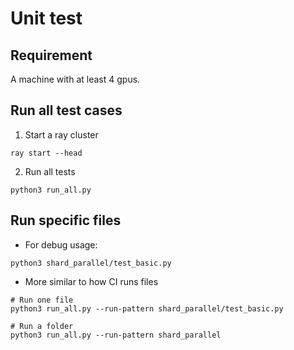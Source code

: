 # Unit test

## Requirement
A machine with at least 4 gpus.

## Run all test cases

1. Start a ray cluster
```
ray start --head
```

2. Run all tests
```
python3 run_all.py
```

## Run specific files

- For debug usage:
```
python3 shard_parallel/test_basic.py
```

- More similar to how CI runs files
```
# Run one file
python3 run_all.py --run-pattern shard_parallel/test_basic.py

# Run a folder
python3 run_all.py --run-pattern shard_parallel
```
